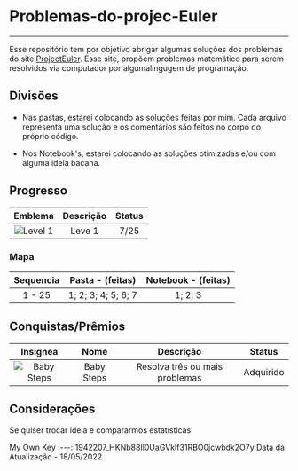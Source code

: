 # Problemas-do-projec-Euler
 ***
 
 Esse repositório tem por objetivo abrigar algumas soluções dos problemas do site [ProjectEuler](https://projecteuler.net/). Esse site, propõem problemas matemático para serem resolvidos via computador por algumalingugem de programação.

 ## Divisões


* Nas pastas, estarei colocando as soluções feitas por mim. Cada arquivo representa uma solução e os comentários são feitos no corpo do próprio código.

* Nos Notebook's, estarei colocando as soluções otimizadas e/ou com alguma ideia bacana.


## Progresso

Emblema | Descrição | Status
:---: | :---: | :---:
![Level 1](https://projecteuler.net/images/levels/level_1.png) | Leve 1 | 7/25

### Mapa

Sequencia | Pasta - (feitas) | Notebook - (feitas)
:---: | :---: | :---: 
1 - 25 | 1; 2; 3; 4; 5; 6; 7 | 1; 2; 3

## Conquistas/Prêmios
 
Insignea | Nome | Descrição | Status 
:---: | :---: | :---: | :---:
![Baby Steps](https://projecteuler.net/images/awards/award_01.png) | Baby Steps | Resolva três ou mais problemas | Adquirido
 
## Considerações  
 
Se quiser trocar ideia e compararmos estatísticas

My Own Key
:---:
1942207_HKNb88Il0UaGVkIf31RBO0jcwbdk2O7y
Data da Atualização - 18/05/2022
